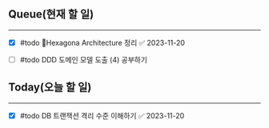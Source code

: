 ## Queue(현재 할 일)
---   
- [x] #todo Hexagona Architecture 정리 ✅ 2023-11-20
- [ ] #todo DDD 도메인 모델 도출 (4) 공부하기


## Today(오늘 할 일)
---   
- [x] #todo DB 트랜잭션 격리 수준 이해하기 ✅ 2023-11-20












